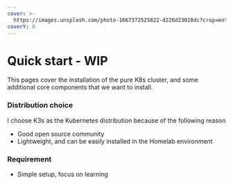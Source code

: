 ```yaml
---
cover: >-
  https://images.unsplash.com/photo-1667372525822-d226d23018dc?crop=entropy&cs=srgb&fm=jpg&ixid=M3wxOTcwMjR8MHwxfHNlYXJjaHw3fHxrdWJlcm5ldGVzfGVufDB8fHx8MTcyODgxMjE5OXww&ixlib=rb-4.0.3&q=85
coverY: 0
---
```


# Quick start - WIP

This pages cover the installation of the pure K8s cluster, and some additional core components that we want to install.



### Distribution choice

I choose K3s as the Kubernetes distribution because of the following reason

* Good open source community
* Lightweight, and can be easily installed in the Homelab environment



### Requirement

* Simple setup, focus on learning





